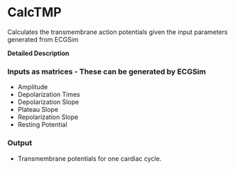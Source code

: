 # CalcTMP

Calculates the transmembrane action potentials given the input parameters generated from ECGSim

**Detailed Description**

### Inputs as matrices - These can be generated by ECGSim

  - Amplitude
  - Depolarization Times
  - Depolarization Slope
  - Plateau Slope
  - Repolarization Slope
  - Resting Potential

### Output

  - Transmembrane potentials for one cardiac cycle.
